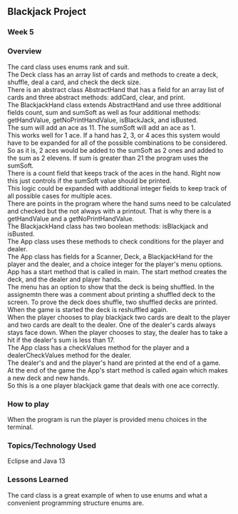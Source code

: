 ## Blackjack Project

### Week 5

### Overview
The card class uses enums rank and suit.<br>
The Deck class has an array list of cards and methods to create a deck, shuffle, deal a card, and check the deck size.<br>
There is an abstract class AbstractHand that has a field for an array list of cards and three abstract methods: addCard, clear, and print.<br>
The BlackjackHand class extends AbstractHand and use three additional fields count, sum and sumSoft as well as four additional methods: getHandValue, getNoPrintHandValue, isBlackJack, and isBusted.<br>
The sum will add an ace as 11. The sumSoft will add an ace as 1.<br>
This works well for 1 ace. If a hand has 2, 3, or 4 aces this system would have to be expanded for all of the possible combinations to be considered. So as it is, 2 aces would be added to the sumSoft as 2 ones and added to the sum as 2 elevens. If sum is greater than 21 the program uses the sumSoft.<br>
There is a count field that keeps track of the aces in the hand. Right now this just controls if the sumSoft value should be printed.<br>
This logic could be expanded with additional integer fields to keep track of all possible cases for multiple aces.<br>
There are points in the program where the hand sums need to be calculated and checked but the not always with a printout. That is why there is a getHandValue and a getNoPrintHandValue.<br>
The BlackjackHand class has two boolean methods: isBlackjack and isBusted.<br>
The App class uses these methods to check conditions for the player and dealer.<br>
The App class has fields for a Scanner, Deck, a BlackjackHand for the player and the dealer, and a choice integer for the player's menu options.<br>
App has a start method that is called in main. The start method creates the deck, and the dealer and player hands.<br>
The menu has an option to show that the deck is being shuffled. In the assignemtn there was a comment about printing a shuffled deck to the screen. To prove the deck does shuffle, two shuffled decks are printed. When the game is started the deck is reshuffled again.<br>
When the player chooses to play blackjack two cards are dealt to the player and two cards are dealt to the dealer. One of the dealer's cards always stays face down. When the player chooses to stay, the dealer has to take a hit if the dealer's sum is less than 17.<br>
The App class has a checkValues method for the player and a dealerCheckValues method for the dealer. <br>
The dealer's and and the player's hand are printed at the end of a game.<br>
At the end of the game the App's start method is called again which makes a new deck and new hands. <br>
So this is a one player blackjack game that deals with one ace correctly.<br>

### How to play
When the program is run the player is provided menu choices in the terminal.<br>

### Topics/Technology Used
Eclipse and Java 13

### Lessons Learned
The card class is a great example of when to use enums and what a convenient programming structure enums are. 
